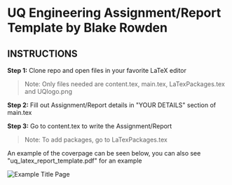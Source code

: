 # UQ Engineering Assignment/Report Template by Blake Rowden

## INSTRUCTIONS

**Step 1:** Clone repo and open files in your favorite LaTeX editor

> Note: Only files needed are content.tex, main.tex, LaTexPackages.tex and UQlogo.png

**Step 2:** Fill out Assignment/Report details in "YOUR DETAILS" section of main.tex

**Step 3:** Go to content.tex to write the Assignment/Report

> Note: To add packages, go to LaTexPackages.tex

An example of the coverpage can be seen below, you can also see "uq_latex_report_template.pdf" for an example

![Example Title Page](https://github.com/blakerowden/uq-latex-report-template/blob/main/example_titlepage2.png)
